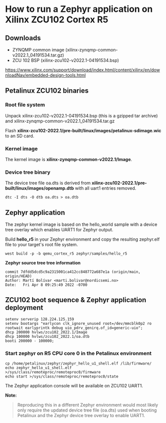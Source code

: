 # How to run a Zephyr application on Xilinx ZCU102 Cortex R5 

## Downloads

 - ZYNQMP common image (xilinx-zynqmp-common-v2022.1_04191534.tar.gz)
 - ZCU 102 BSP (xilinx-zcu102-v2022.1-04191534.bsp)

https://www.xilinx.com/support/download/index.html/content/xilinx/en/downloadNav/embedded-design-tools.html

## Petalinux ZCU102 binaries

### Root file system

Unpack xilinx-zcu102-v2022.1-04191534.bsp (this is a gzipped tar archive) and xilinx-zynqmp-common-v2022.1_04191534.tar.gz

Flash **xilinx-zcu102-2022.1/pre-built/linux/images/petalinux-sdimage.wic** 
to an SD card.

### Kernel image

The kernel image is **xilinx-zynqmp-common-v2022.1/Image**.

### Device tree binary

The device tree file oa.dts is derived from **xilinx-zcu102-2022.1/pre-built/linux/images/openamp.dtb** with all uart1 entries removed.

```
dtc -I dts -O dtb oa.dts > oa.dtb
```

## Zephyr application

The zephyr kernel image is based on the hello_world sample with a device tree overlay which enables UART1 for Zephyr output.

Build **hello_r5** in your Zephyr environment and copy the resulting zephyr.elf file to your target's root file system.

```
west build -p -b qemu_cortex_r5 zephyr/samples/hello_r5
```

**Zephyr source tree tree information**

    commit 7dfdd5dcd5c9a2315001ca412cc848772a687e1a (origin/main, origin/HEAD)
    Author: Martí Bolívar <marti.bolivar@nordicsemi.no>
    Date:   Fri Apr 8 09:25:49 2022 -0700



## ZCU102 boot sequence & Zephyr application deployment 

```
setenv serverip 128.224.125.159
setenv bootargs "earlycon clk_ignore_unused root=/dev/mmcblk0p2 ro rootwait earlyprintk debug uio_pdrv_genirq.of_id=generic-uio";
dhcp 200000 hvlws/zcu102_2022.1/Image
dhcp 100000 hvlws/zcu102_2022.1/oa.dtb
booti 200000 - 100000;
```

### Start zephyr on R5 CPU core 0 in the Petalinux environment

```
cp /home/petalinux/zephyr/zephyr_hello_u1_shell.elf /lib/firmware/
echo zephyr_hello_u1_shell.elf >/sys/class/remoteproc/remoteproc0/firmware
echo start >/sys/class/remoteproc/remoteproc0/state
```

The Zephyr application console will be available on ZCU102 UART1.

**Note:**
> Reproducing this in a different Zephyr environment would most likely only require the updated device tree file (oa.dts) used when booting Petalinux and the Zephyr device tree overlay to enable UART1.








